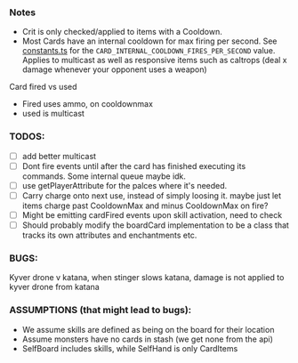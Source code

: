 ### Notes

- Crit is only checked/applied to items with a Cooldown.
- Most Cards have an internal cooldown for max firing per second. See [constants.ts](../engine2/constants.ts) for the `CARD_INTERNAL_COOLDOWN_FIRES_PER_SECOND` value. Applies to multicast as well as responsive items such as caltrops (deal x damage whenever your opponent uses a weapon)

Card fired vs used

- Fired uses ammo, on cooldownmax
- used is multicast

### TODOS:

- [ ] add better multicast
- [ ] Dont fire events until after the card has finished executing its commands. Some internal queue maybe idk.
- [ ] use getPlayerAttribute for the palces where it's needed.
- [ ] Carry charge onto next use, instead of simply loosing it. maybe just let items charge past CooldownMax and minus CooldownMax on fire?
- [ ] Might be emitting cardFired events upon skill activation, need to check
- [ ] Should probably modify the boardCard implementation to be a class that tracks its own attributes and enchantments etc.

### BUGS:

Kyver drone v katana, when stinger slows katana, damage is not applied to kyver drone from katana

### ASSUMPTIONS (that might lead to bugs):

- We assume skills are defined as being on the board for their location
- Assume monsters have no cards in stash (we get none from the api)
- SelfBoard includes skills, while SelfHand is only CardItems
